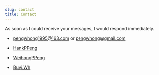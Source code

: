 ```yaml
---
slug: contact
title: Contact
---
```

As soon as I could receive your messages, I would respond immediately.

+ <i class="fa fa-envelope "></i> 
  &thinsp;<pengwhong1995@163.com> or <pengwhong@gmail.com>
  
+ <i class="fa fa-github "></i>
  &thinsp;[HankPPeng](https://github.com/HankPPeng)
 
+ <i class="fa fa-twitter "></i>
  &thinsp;[WeihongPPeng](https://twitter.com/WeihongPPeng)
  
+ <i class="fa fa-weixin "></i>
  &thinsp;[Buyi.Wh](https://raw.githubusercontent.com/HankPPeng/HankPeng.com/master/images/My_Wechat_QR_code.jpg)



<head> 
    <script defer src="https://use.fontawesome.com/releases/v5.10.1/js/all.js"></script> 
    <script defer src="https://use.fontawesome.com/releases/v5.10.1/js/v4-shims.js"></script> 
</head>
<link rel="stylesheet" href="https://use.fontawesome.com/releases/v5.10.1/css/all.css">